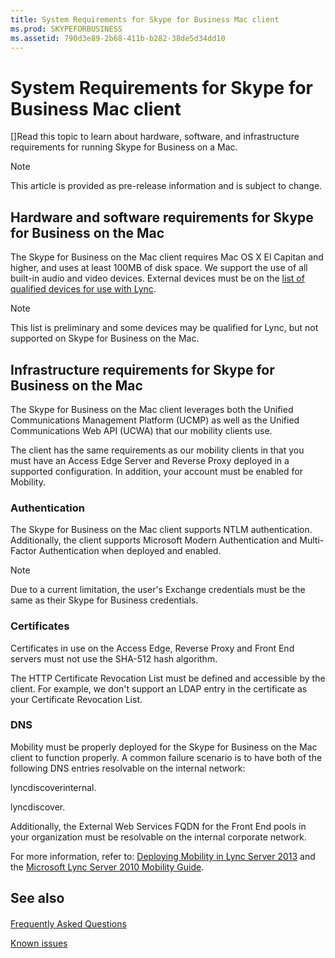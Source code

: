 ```yaml
---
title: System Requirements for Skype for Business Mac client
ms.prod: SKYPEFORBUSINESS
ms.assetid: 790d3e89-2b68-411b-b282-38de5d34dd10
---
```



# System Requirements for Skype for Business Mac client
[]Read this topic to learn about hardware, software, and infrastructure requirements for running Skype for Business on a Mac.
> [!NOTE]
> This article is provided as pre-release information and is subject to change. 
  
    
    


## Hardware and software requirements for Skype for Business on the Mac

The Skype for Business on the Mac client requires Mac OS X El Capitan and higher, and uses at least 100MB of disk space. We support the use of all built-in audio and video devices. External devices must be on the  [list of qualified devices for use with Lync](https://go.microsoft.com/fwlink/p/?LinkId=798223). 
  
    
    

> [!NOTE]
> This list is preliminary and some devices may be qualified for Lync, but not supported on Skype for Business on the Mac. 
  
    
    


## Infrastructure requirements for Skype for Business on the Mac
<a name="Infrastructure"> </a>

The Skype for Business on the Mac client leverages both the Unified Communications Management Platform (UCMP) as well as the Unified Communications Web API (UCWA) that our mobility clients use.
  
    
    
The client has the same requirements as our mobility clients in that you must have an Access Edge Server and Reverse Proxy deployed in a supported configuration. In addition, your account must be enabled for Mobility.
  
    
    

### Authentication

The Skype for Business on the Mac client supports NTLM authentication. Additionally, the client supports Microsoft Modern Authentication and Multi-Factor Authentication when deployed and enabled.
  
    
    

> [!NOTE]
> Due to a current limitation, the user's Exchange credentials must be the same as their Skype for Business credentials. 
  
    
    


### Certificates

Certificates in use on the Access Edge, Reverse Proxy and Front End servers must not use the SHA-512 hash algorithm.
  
    
    
The HTTP Certificate Revocation List must be defined and accessible by the client. For example, we don't support an LDAP entry in the certificate as your Certificate Revocation List.
  
    
    

### DNS

Mobility must be properly deployed for the Skype for Business on the Mac client to function properly. A common failure scenario is to have both of the following DNS entries resolvable on the internal network:
  
    
    
lyncdiscoverinternal.<sipdomain>
  
    
    
lyncdiscover.<sipdomain>
  
    
    
Additionally, the External Web Services FQDN for the Front End pools in your organization must be resolvable on the internal corporate network.
  
    
    
For more information, refer to:  [Deploying Mobility in Lync Server 2013](https://go.microsoft.com/fwlink/p/?LinkId=798224) and the [Microsoft Lync Server 2010 Mobility Guide](https://go.microsoft.com/fwlink//p/?LinkId=798226).
  
    
    

## See also
<a name="Infrastructure"> </a>


#### 


  
    
    
 [Frequently Asked Questions](https://go.microsoft.com/fwlink/p/?LinkId=798227)
  
    
    
 [Known issues ](https://go.microsoft.com/fwlink/p/?LinkId=798228)
